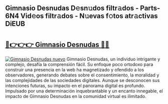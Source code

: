 ## Gimnasio Desnudas D𝚎sn𝚞dos filtr𝚊dos - Parts-6N4 Vid𝚎os filtr𝚊dos - N𝚞evas f𝚘tos atr𝚊ctivas DiEUB

# <h2><a href="http://mb35x8b.tromn.icu/?c=Gimnasio+Desnudas">🔗👉👉👉 Gimnasio Desnudas 🔗🔗</a></h2>

[![Gimnasio Desnudas nuevo](https://i.imgur.com/pEAQMta.gif)](http://mb35x8b.tromn.icu/?c=Gimnasio+Desnudas)
Gimnasio Desnudas, un individuo intrigante y complejo, desafía la comprensión fácil. Su enfoque poco ortodoxo para construir una presencia en la web ha magnetizado y ofendido a los observadores, generando debates sobre el consentimiento, la moralidad y las complejidades de las sociedades digitales. Aunque se desconocen sus intenciones futuras, su impacto en el panorama digital es profundo. Impulsado por una determinación inquebrantable y un encanto innegable, el impacto de Gimnasio Desnudas en la comunidad virtual es ilimitado.
